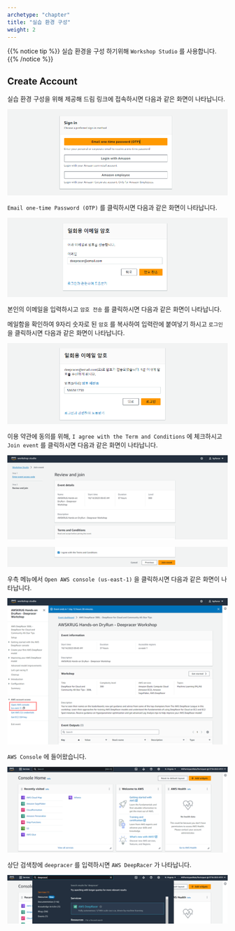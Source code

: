 ```yaml
---
archetype: "chapter"
title: "실습 환경 구성"
weight: 2
---
```


{{% notice tip %}}
실습 환경을 구성 하기위해 `Workshop Studio` 를 사용합니다.
{{% /notice %}}

## Create Account

실습 환경 구성을 위해 제공해 드림 링크에 접속하시면 다음과 같은 화면이 나타납니다.

![](./images/studio-01.png)

`Email one-time Password (OTP)` 를 클릭하시면 다음과 같은 화면이 나타납니다.

![](./images/studio-02.png)

본인의 이메일을 입력하시고 `암호 전송` 를 클릭하시면 다음과 같은 화면이 나타납니다.

메일함을 확인하여 9자리 숫자로 된 `암호` 를 복사하여 입력란에 붙여넣기 하시고 `로그인` 을 클릭하시면 다음과 같은 화면이 나타납니다.

![](./images/studio-03.png)

이용 약관에 동의를 위해, `I agree with the Term and Conditions` 에 체크하시고 `Join event` 를 클릭하시면 다음과 같은 화면이 나타납니다.

![](./images/studio-04.png)

![](./images/studio-05.png)

우측 메뉴에서 `Open AWS console (us-east-1)` 을 클릭하시면 다음과 같은 화면이 나타납니다.

![](./images/studio-06.png)

`AWS Console` 에 들어왔습니다.

![](./images/studio-07.png)

상단 검색창에 `deepracer` 를 입력하시면 `AWS DeepRacer` 가 나타납니다.

![](./images/studio-08.png)
